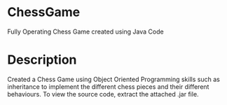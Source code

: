 # ChessGame
Fully Operating Chess Game created using Java Code

# Description
Created a Chess Game using Object Oriented Programming skills such as inheritance to implement the different chess pieces and their different behaviours. To view the source code, extract the attached .jar file.
